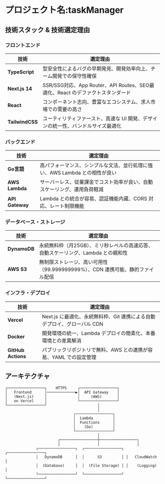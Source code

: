# プロジェクト名:taskManager

## 技術スタック & 技術選定理由

### **フロントエンド**

| 技術 | 選定理由 |
|------|----------|
| **TypeScript** | 型安全性によるバグの早期発見、開発効率向上、チーム開発での保守性確保 |
| **Next.js 14** | SSR/SSG対応、App Router、API Routes、SEO最適化、React のデファクトスタンダード |
| **React** | コンポーネント志向、豊富なエコシステム、求人市場での需要の高さ |
| **TailwindCSS** | ユーティリティファースト、高速な UI 開発、デザインの統一性、バンドルサイズ最適化 |

### **バックエンド**

| 技術 | 選定理由 |
|------|----------|
| **Go言語** | 高パフォーマンス、シンプルな文法、並行処理に強い、AWS Lambda との相性が良い |
| **AWS Lambda** | サーバーレス、従量課金でコスト効率が良い、自動スケーリング、運用負荷軽減 |
| **API Gateway** | Lambda との統合が容易、認証機能内蔵、CORS 対応、レート制限機能 |

### **データベース・ストレージ**

| 技術 | 選定理由 |
|------|----------|
| **DynamoDB** | 永続無料枠（月25GB）、ミリ秒レベルの高速応答、自動スケーリング、Lambda との親和性 |
| **AWS S3** | 無制限ストレージ、高い可用性（99.999999999%）、CDN 連携可能、静的ファイル配信 |

### **インフラ・デプロイ**

| 技術 | 選定理由 |
|------|----------|
| **Vercel** | Next.js に最適化、永続無料枠、Git 連携による自動デプロイ、グローバル CDN |
| **Docker** | 開発環境の統一、Lambda デプロイの簡素化、本番環境との差異解消 |
| **GitHub Actions** | パブリックリポジトリで無料、AWS との連携が容易、YAML での設定管理 |

## **アーキテクチャ**

```
┌─────────────────┐    HTTPS     ┌─────────────────┐
│   Frontend      │─────────────▶│  API Gateway    │
│   (Next.js)     │              │     (AWS)       │
│   on Vercel     │              └─────────────────┘
└─────────────────┘                       │
                                          │
                               ┌─────────────────┐
                               │  Lambda         │
                               │  Functions      │
                               │    (Go)         │
                               └─────────────────┘
                                          │
                        ┌─────────────────┼─────────────────┐
                        │                 │                 │
              ┌─────────────────┐  ┌─────────────────┐ ┌─────────────────┐
              │   DynamoDB      │  │      S3         │ │   CloudWatch    │
              │  (Database)     │  │  (File Storage) │ │    (Logging)    │
              └─────────────────┘  └─────────────────┘ └─────────────────┘
```


